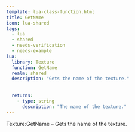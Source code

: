```yaml
---
template: lua-class-function.html
title: GetName
icon: lua-shared
tags:
  - lua
  - shared
  - needs-verification
  - needs-example
lua:
  library: Texture
  function: GetName
  realm: shared
  description: "Gets the name of the texture."
  
  
  returns:
    - type: string
      description: "The name of the texture."
---
```


<div class="lua__search__keywords">
Texture:GetName &#x2013; Gets the name of the texture.
</div>
